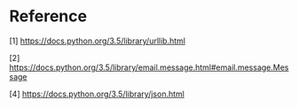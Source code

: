 # Reference

[1] https://docs.python.org/3.5/library/urllib.html

[2] https://docs.python.org/3.5/library/email.message.html#email.message.Message

[4] https://docs.python.org/3.5/library/json.html
